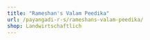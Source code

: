 ```yaml
---
title: "Rameshan's Valam Peedika"
url: /payangadi-r-s/rameshans-valam-peedika/
shop: Landwirtschaftlich
---
```

